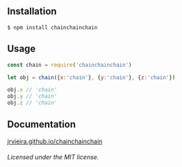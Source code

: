 ## Installation

	$ npm install chainchainchain


## Usage

```javascript
const chain = require('chainchainchain')

let obj = chain({x:'chain'}, {y:'chain'}, {z:'chain'})

obj.x // 'chain'
obj.y // 'chain'
obj.z // 'chain'
```

## Documentation

[jrvieira.github.io/chainchainchain](http://jrvieira.github.io/chainchainchain)


###### Licensed under the MIT license.
